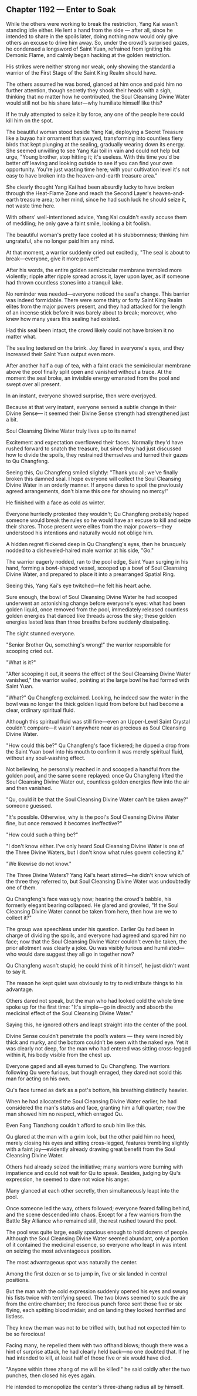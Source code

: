 ## Chapter 1192 — Enter to Soak

While the others were working to break the restriction, Yang Kai wasn’t standing idle either. He lent a hand from the side — after all, since he intended to share in the spoils later, doing nothing now would only give others an excuse to drive him away. So, under the crowd’s surprised gazes, he condensed a longsword of Saint Yuan, refrained from igniting his Demonic Flame, and calmly began hacking at the golden restriction.

His strikes were neither strong nor weak, only showing the standard a warrior of the First Stage of the Saint King Realm should have.

The others assumed he was bored, glanced at him once and paid him no further attention, though secretly they shook their heads with a sigh, thinking that no matter how he contributed, the Soul Cleansing Divine Water would still not be his share later—why humiliate himself like this?

If he truly attempted to seize it by force, any one of the people here could kill him on the spot.

The beautiful woman stood beside Yang Kai, deploying a Secret Treasure like a buyao hair ornament that swayed, transforming into countless fiery birds that kept plunging at the sealing, gradually wearing down its energy. She seemed unwilling to see Yang Kai toil in vain and could not help but urge, "Young brother, stop hitting it; it's useless. With this time you'd be better off leaving and looking outside to see if you can find your own opportunity. You're just wasting time here; with your cultivation level it's not easy to have broken into the heaven-and-earth treasure area."

She clearly thought Yang Kai had been absurdly lucky to have broken through the Heat-Flame Zone and reach the Second Layer's heaven-and-earth treasure area; to her mind, since he had such luck he should seize it, not waste time here.

With others' well-intentioned advice, Yang Kai couldn't easily accuse them of meddling; he only gave a faint smile, looking a bit foolish.

The beautiful woman's pretty face cooled at his stubbornness; thinking him ungrateful, she no longer paid him any mind.

At that moment, a warrior suddenly cried out excitedly, "The seal is about to break—everyone, give it more power!"

After his words, the entire golden semicircular membrane trembled more violently; ripple after ripple spread across it, layer upon layer, as if someone had thrown countless stones into a tranquil lake.

No reminder was needed—everyone noticed the seal's change. This barrier was indeed formidable. There were some thirty or forty Saint King Realm elites from the major powers present, and they had attacked for the length of an incense stick before it was barely about to break; moreover, who knew how many years this sealing had existed.

Had this seal been intact, the crowd likely could not have broken it no matter what.

The sealing teetered on the brink. Joy flared in everyone's eyes, and they increased their Saint Yuan output even more.

After another half a cup of tea, with a faint crack the semicircular membrane above the pool finally split open and vanished without a trace. At the moment the seal broke, an invisible energy emanated from the pool and swept over all present.

In an instant, everyone showed surprise, then were overjoyed.

Because at that very instant, everyone sensed a subtle change in their Divine Sense— it seemed their Divine Sense strength had strengthened just a bit.

Soul Cleansing Divine Water truly lives up to its name!

Excitement and expectation overflowed their faces. Normally they'd have rushed forward to snatch the treasure, but since they had just discussed how to divide the spoils, they restrained themselves and turned their gazes to Qu Changfeng.

Seeing this, Qu Changfeng smiled slightly: "Thank you all; we've finally broken this damned seal. I hope everyone will collect the Soul Cleansing Divine Water in an orderly manner. If anyone dares to spoil the previously agreed arrangements, don't blame this one for showing no mercy!"

He finished with a face as cold as winter.

Everyone hurriedly protested they wouldn't; Qu Changfeng probably hoped someone would break the rules so he would have an excuse to kill and seize their shares. Those present were elites from the major powers—they understood his intentions and naturally would not oblige him.

A hidden regret flickered deep in Qu Changfeng's eyes, then he brusquely nodded to a disheveled-haired male warrior at his side, "Go."

The warrior eagerly nodded, ran to the pool edge, Saint Yuan surging in his hand, forming a bowl-shaped vessel, scooped up a bowl of Soul Cleansing Divine Water, and prepared to place it into a prearranged Spatial Ring.

Seeing this, Yang Kai's eye twitched—he felt his heart ache.

Sure enough, the bowl of Soul Cleansing Divine Water he had scooped underwent an astonishing change before everyone's eyes: what had been golden liquid, once removed from the pool, immediately released countless golden energies that danced like threads across the sky; these golden energies lasted less than three breaths before suddenly dissipating.

The sight stunned everyone.

"Senior Brother Qu, something's wrong!" the warrior responsible for scooping cried out.

"What is it?"

"After scooping it out, it seems the effect of the Soul Cleansing Divine Water vanished," the warrior wailed, pointing at the large bowl he had formed with Saint Yuan.

"What?" Qu Changfeng exclaimed. Looking, he indeed saw the water in the bowl was no longer the thick golden liquid from before but had become a clear, ordinary spiritual fluid.

Although this spiritual fluid was still fine—even an Upper-Level Saint Crystal couldn't compare—it wasn't anywhere near as precious as Soul Cleansing Divine Water.

"How could this be?" Qu Changfeng's face flickered; he dipped a drop from the Saint Yuan bowl into his mouth to confirm it was merely spiritual fluid, without any soul-washing effect.

Not believing, he personally reached in and scooped a handful from the golden pool, and the same scene replayed: once Qu Changfeng lifted the Soul Cleansing Divine Water out, countless golden energies flew into the air and then vanished.

"Qu, could it be that the Soul Cleansing Divine Water can't be taken away?" someone guessed.

"It's possible. Otherwise, why is the pool's Soul Cleansing Divine Water fine, but once removed it becomes ineffective?"

"How could such a thing be?"

"I don't know either. I've only heard Soul Cleansing Divine Water is one of the Three Divine Waters, but I don't know what rules govern collecting it."

"We likewise do not know."

The Three Divine Waters? Yang Kai's heart stirred—he didn't know which of the three they referred to, but Soul Cleansing Divine Water was undoubtedly one of them.

Qu Changfeng's face was ugly now; hearing the crowd's babble, his formerly elegant bearing collapsed. He glared and growled, "If the Soul Cleansing Divine Water cannot be taken from here, then how are we to collect it?"

The group was speechless under his question. Earlier Qu had been in charge of dividing the spoils, and everyone had agreed and spared him no face; now that the Soul Cleansing Divine Water couldn't even be taken, the prior allotment was clearly a joke. Qu was visibly furious and humiliated—who would dare suggest they all go in together now?

Qu Changfeng wasn't stupid; he could think of it himself, he just didn't want to say it.

The reason he kept quiet was obviously to try to redistribute things to his advantage.

Others dared not speak, but the man who had looked cold the whole time spoke up for the first time: "It's simple—go in directly and absorb the medicinal effect of the Soul Cleansing Divine Water."

Saying this, he ignored others and leapt straight into the center of the pool.

Divine Sense couldn’t penetrate the pool’s waters — they were incredibly thick and murky, and the bottom couldn’t be seen with the naked eye. Yet it was clearly not deep, for the man who had entered was sitting cross-legged within it, his body visible from the chest up.

Everyone gaped and all eyes turned to Qu Changfeng. The warriors following Qu were furious, but though enraged, they dared not scold this man for acting on his own.

Qu's face turned as dark as a pot's bottom, his breathing distinctly heavier.

When he had allocated the Soul Cleansing Divine Water earlier, he had considered the man's status and face, granting him a full quarter; now the man showed him no respect, which enraged Qu.

Even Fang Tianzhong couldn't afford to snub him like this.

Qu glared at the man with a grim look, but the other paid him no heed, merely closing his eyes and sitting cross-legged, features trembling slightly with a faint joy—evidently already drawing great benefit from the Soul Cleansing Divine Water.

Others had already seized the initiative; many warriors were burning with impatience and could not wait for Qu to speak. Besides, judging by Qu's expression, he seemed to dare not voice his anger.

Many glanced at each other secretly, then simultaneously leapt into the pool.

Once someone led the way, others followed; everyone feared falling behind, and the scene descended into chaos. Except for a few warriors from the Battle Sky Alliance who remained still, the rest rushed toward the pool.

The pool was quite large, easily spacious enough to hold dozens of people. Although the Soul Cleansing Divine Water seemed abundant, only a portion of it contained the medicinal essence, so everyone who leapt in was intent on seizing the most advantageous position.

The most advantageous spot was naturally the center.

Among the first dozen or so to jump in, five or six landed in central positions.

But the man with the cold expression suddenly opened his eyes and swung his fists twice with terrifying speed. The two blows seemed to suck the air from the entire chamber; the ferocious punch force sent those five or six flying, each spitting blood midair, and on landing they looked horrified and listless.

They knew the man was not to be trifled with, but had not expected him to be so ferocious!

Facing many, he repelled them with two offhand blows; though there was a hint of surprise attack, he had clearly held back—no one doubted that. If he had intended to kill, at least half of those five or six would have died.

"Anyone within three zhang of me will be killed!" he said coldly after the two punches, then closed his eyes again.

He intended to monopolize the center's three-zhang radius all by himself.